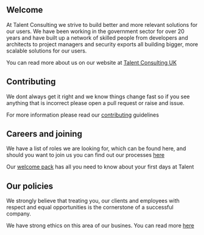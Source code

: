 ## Welcome

At Talent Consulting we strive to build better and more relevant solutions for our users. We have been working 
in the government sector for over 20 years and have built up a network of skilled people from developers and architects to 
project managers and security exports all building bigger, more scalable solutions for our users.

You can read more about us on our website at [Talent Consulting UK](http://www.talentconsulting.uk)

## Contributing

We dont always get it right and we know things change fast so if you see anything that is incorrect
 please open a pull request or raise and issue.

For more information please read our [contributing](./handbook/guides/contrubuting.md) guidelines 

## Careers and joining

We have a list of roles we are looking for, which can be found here, and should you want to join us 
you can find out our processes [here](./handbook/guides/joining.md)

Our [welcome pack](./handbook/guides/welcome.md) has all you need to know about your first days at Talent

## Our policies

We strongly believe that treating you, our clients and employees with respect and equal opportunities is the cornerstone
of a successful company.

We have strong ethics on this area of our busines. You can read more [here](./handbook/guides/policies.md)